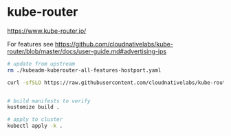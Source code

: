 # kube-router

https://www.kube-router.io/

For features see https://github.com/cloudnativelabs/kube-router/blob/master/docs/user-guide.md#advertising-ips


```bash
# update from upstream
rm ./kubeadm-kuberouter-all-features-hostport.yaml

curl -sfSLO https://raw.githubusercontent.com/cloudnativelabs/kube-router/v0.3.1/daemonset/kubeadm-kuberouter-all-features-hostport.yaml


# build manifests to verify
kustomize build .

# apply to cluster
kubectl apply -k .
```
